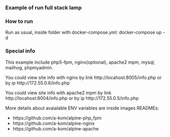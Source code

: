 ### Example of run full stack lamp

### How to run
Run as usual, inside folder with docker-compose.yml: docker-compose up -d 

### Special info
<p>This example include php5-fpm, nginx(optional), apache2 mpm, mysql, mailhog, phpmyadmin.</p>
<p>You could view site info with nginx by link http://locahost:8005/info.php or by ip http://172.55.0.6/info.php</p>
<p>You could view site info with apache2 mpm by link http://locahost:8004/info.php or by ip http://172.55.0.5/info.php</p>
<p> More details about avaialable ENV variables are inside images READMEs: </p>
<ul>
<li>https://github.com/a-kom/alpine-php_fpm</li>
<li>https://github.com/a-kom/alpine-nginx</li>
<li>https://github.com/a-kom/alpine-apache</li>
</ul>

